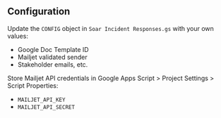 ## Configuration

Update the `CONFIG` object in `Soar Incident Responses.gs` with your own values:
- Google Doc Template ID
- Mailjet validated sender
- Stakeholder emails, etc.

Store Mailjet API credentials in Google Apps Script > Project Settings > Script Properties:
- `MAILJET_API_KEY`
- `MAILJET_API_SECRET`

